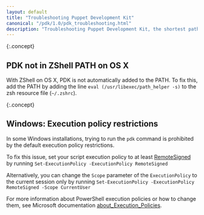 ```yaml
---
layout: default
title: "Troubleshooting Puppet Development Kit"
canonical: "/pdk/1.0/pdk_troubleshooting.html"
description: "Troubleshooting Puppet Development Kit, the shortest path to developing better Puppet code."
---
```


{:.concept}
## PDK not in ZShell PATH on OS X
 
With ZShell on OS X, PDK is not automatically added to the PATH. To fix this, add the PATH by adding the line `eval (/usr/libexec/path_helper -s)` to the zsh resource file (`~/.zshrc`).

{:.concept}
## Windows: Execution policy restrictions


In some Windows installations, trying to run the `pdk` command is prohibited by the default execution policy restrictions.

To fix this issue, set your script execution policy to at least [RemoteSigned](https://msdn.microsoft.com/en-us/powershell/reference/5.1/microsoft.powershell.security/set-executionpolicy) by running `Set-ExecutionPolicy -ExecutionPolicy RemoteSigned`

Alternatively, you can change the `Scope` parameter of the `ExecutionPolicy` to the current session only by running `Set-ExecutionPolicy -ExecutionPolicy RemoteSigned -Scope CurrentUser`

For more information about PowerShell execution policies or how to change them, see Microsoft documentation [about_Execution_Policies](http://go.microsoft.com/fwlink/?LinkID=135170).
